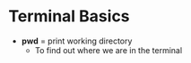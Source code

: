 # Terminal Basics

* __pwd__ = print working directory
  * To find out where we are in the terminal
